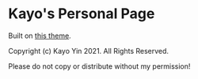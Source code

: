 # Kayo's Personal Page

Built on [this theme](https://startbootstrap.com/theme/grayscale/).

Copyright (c) Kayo Yin 2021. All Rights Reserved.

Please do not copy or distribute without my permission!
